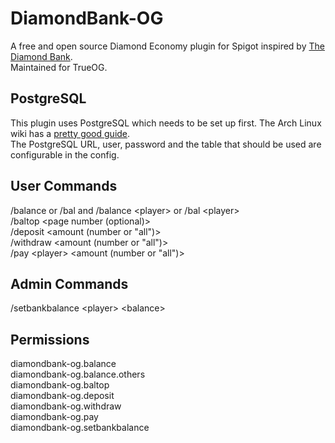 # DiamondBank-OG

A free and open source Diamond Economy plugin for Spigot inspired by [The Diamond Bank](https://www.spigotmc.org/resources/the-diamond-bank.72020/).\
Maintained for TrueOG.

## PostgreSQL
This plugin uses PostgreSQL which needs to be set up first. The Arch Linux wiki has a [pretty good guide](https://wiki.archlinux.org/title/PostgreSQL#Initial_configuration).\
The PostgreSQL URL, user, password and the table that should be used are configurable in the config.

## User Commands

/balance or /bal and /balance \<player> or /bal \<player>\
/baltop <page number (optional)>\
/deposit <amount (number or "all")>\
/withdraw <amount (number or "all")>\
/pay \<player> \<amount (number or "all")>

## Admin Commands

/setbankbalance \<player> \<balance>

## Permissions
diamondbank-og.balance\
diamondbank-og.balance.others\
diamondbank-og.baltop\
diamondbank-og.deposit\
diamondbank-og.withdraw\
diamondbank-og.pay\
diamondbank-og.setbankbalance